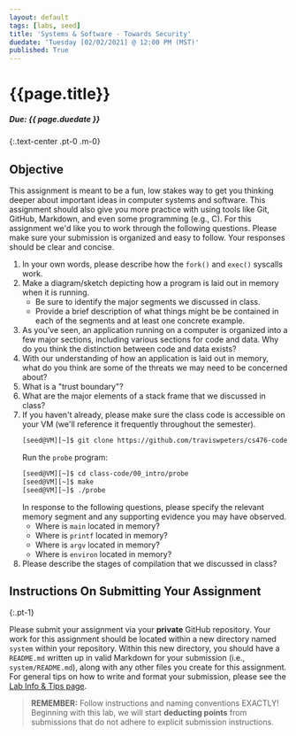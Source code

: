 ```yaml
---
layout: default
tags: [labs, seed]
title: 'Systems & Software - Towards Security'
duedate: 'Tuesday [02/02/2021] @ 12:00 PM (MST)'
published: True
---
```


# {{page.title}}
##### Due: {{ page.duedate }}
{:.text-center .pt-0 .m-0}

## Objective

This assignment is meant to be a fun, low stakes way to get you thinking deeper about important ideas in computer systems and software.
This assignment should also give you more practice with using tools like Git, GitHub, Markdown, and even some programming (e.g., C).
For this assignment we'd like you to work through the following questions.
Please make sure your submission is organized and easy to follow.
Your responses should be clear and concise.

1. In your own words, please describe how the `fork()` and `exec()` syscalls work.
2. Make a diagram/sketch depicting how a program is laid out in memory when it is running.
   - Be sure to identify the major segments we discussed in class.
   - Provide a brief description of what things might be be contained in each of the segments and at least one concrete example.
3. As you’ve seen, an application running on a computer is organized into a few major sections, including various sections for code and data. Why do you think the distinction between code and data exists?
4. With our understanding of how an application is laid out in memory, what do you think are some of the threats we may need to be concerned about?
5. What is a "trust boundary"?
6. What are the major elements of a stack frame that we discussed in class?
7. If you haven't already, please make sure the class code is accessible on your VM (we'll reference it frequently throughout the semester).
    ```bash
    [seed@VM][~]$ git clone https://github.com/traviswpeters/cs476-code.git class-code
    ```
    Run the `probe` program:
    ```bash
    [seed@VM][~]$ cd class-code/00_intro/probe
    [seed@VM][~]$ make
    [seed@VM][~]$ ./probe
    ```
    In response to the following questions, please specify the relevant memory segment and any supporting evidence you may have observed.
    - Where is `main` located in memory?
    - Where is `printf` located in memory?
    - Where is `argv` located in memory?
    - Where is `environ` located in memory?
8. Please describe the stages of compilation that we discussed in class?

## Instructions On Submitting Your Assignment
{:.pt-1}

Please submit your assignment via your **private** GitHub repository.
Your work for this assignment should be located within a new directory named `system` within your repository.
Within this new directory, you should have a `README.md` written up in valid Markdown for your submission (i.e., `system/README.md`), along with any other files you create for this assignment.
For general tips on how to write and format your submission, please see the [Lab Info & Tips page](../labs).

> **REMEMBER:**
  Follow instructions and naming conventions EXACTLY!
> Beginning with this lab, we will start **deducting points** from submissions that do not adhere to explicit submission instructions.
